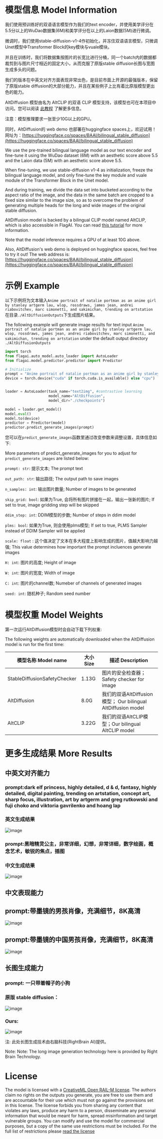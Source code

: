 
#  模型信息 Model Information

我们使用预训练好的双语语言模型作为我们的text encoder，并使用美学评分在5.5分以上的WuDao数据集(6M)和美学评分在以上的Laion数据(5M)进行微调。

微调时，我们使用stable-diffusion-v1-4作初始化，并冻住双语语言模型，只微调Unet模型中Transformer Block的key模块与vuale模块。

并且在训练时，我们将数据集按图片的长宽比进行分桶，同一个batch内的数据都裁剪到与图片尺寸相近的固定大小，从而克服了原版stable diffusion长图与宽图生成多头的问题。

我们的版本在中英文对齐方面表现非常出色，是目前市面上开源的最强版本，保留了原版stable diffusion的大部分能力，并且在某些例子上比有着比原版模型更出色的能力。

AltDiffusion 模型由名为 AltCLIP 的双语 CLIP 模型支持，该模型也可在本项目中访问。您可以阅读 [此教程](https://github.com/FlagAI-Open/FlagAI/tree/master/examples/AltCLIP/README.md) 了解更多信息。

注意：模型推理要求一张至少10G以上的GPU。



同时，AltDiffusion的 web demo 也部署在huggingface spaces上，欢迎试用！网址为：[https://huggingface.co/spaces/BAAI/bilingual_stable_diffusion](https://huggingface.co/spaces/BAAI/bilingual_stable_diffusion)



We use the pre-trained bilingual language model as our text encoder and fine-tune it using the WuDao dataset (6M) with an aesthetic score above 5.5 and the Laion data (5M) with an aesthetic score above 5.5.

When fine-tuning, we use stable-diffusion v1-4 as initialization, freeze the bilingual language model, and only fine-tune the key module and vuale module of the Transformer Block in the Unet model.

And during training, we divide the data set into bucketed according to the aspect ratio of the image, and the data in the same batch are cropped to a fixed size similar to the image size, so as to overcome the problem of generating multiple heads for the long and wide images of the original stable diffusion.

AltDiffusion model is backed by a bilingual CLIP model named AltCLIP, which is also accessible in FlagAI. You can read [this tutorial](https://github.com/FlagAI-Open/FlagAI/tree/master/examples/AltCLIP/README.md) for more information. 

Note that the model inference requires a GPU of at least 10G above.

Also, AltDiffusion's web demo is deployed on huggingface spaces, feel free to try it out! The web address is:[https://huggingface.co/spaces/BAAI/bilingual_stable_diffusion](https://huggingface.co/spaces/BAAI/bilingual_stable_diffusion)

# 示例 Example

以下示例将为文本输入`Anime portrait of natalie portman as an anime girl by stanley artgerm lau, wlop, rossdraws, james jean, andrei riabovitchev, marc simonetti, and sakimichan, trending on artstation` 在目录`./AltDiffusionOutputs`下生成图片结果。

The following example will generate image results for text input `Anime portrait of natalie portman as an anime girl by stanley artgerm lau, wlop, rossdraws, james jean, andrei riabovitchev, marc simonetti, and sakimichan, trending on artstation` under the default output directory `./AltDiffusionOutputs`

```python
import torch
from flagai.auto_model.auto_loader import AutoLoader
from flagai.model.predictor.predictor import Predictor

# Initialize 
prompt = "Anime portrait of natalie portman as an anime girl by stanley artgerm lau, wlop, rossdraws, james jean, andrei riabovitchev, marc simonetti, and sakimichan, trending on artstation"
device = torch.device("cuda" if torch.cuda.is_available() else "cpu")


loader = AutoLoader(task_name="text2img", #contrastive learning
                    model_name="AltDiffusion",
                    model_dir="./checkpoints")

model = loader.get_model()
model.eval()
model.to(device)
predictor = Predictor(model)
predictor.predict_generate_images(prompt)
```

您可以在`predict_generate_images`函数里通过改变参数来调整设置，具体信息如下:

More parameters of predict_generate_images for you to adjust for `predict_generate_images` are listed below:


`prompt: str`: 提示文本; The prompt text

`out_path: str`: 输出路径; The output path to save images

`n_samples: int`: 输出图片数量; Number of images to be generated

`skip_grid: bool`: 如果为True, 会将所有图片拼接在一起，输出一张新的图片; If set to true, image gridding step will be skipped

`ddim_step: int`: DDIM模型的步数; Number of steps in ddim model

`plms: bool`: 如果为True, 则会使用plms模型; If set to true, PLMS Sampler instead of DDIM Sampler will be applied

`scale: float` : 这个值决定了文本在多大程度上影响生成的图片，值越大影响力越强; This value determines how important the prompt incluences generate images

`H: int`: 图片的高度; Height of image

`W: int`: 图片的宽度; Width of image

`C: int`: 图片的channel数; Numeber of channels of generated images

`seed: int`: 随机种子; Random seed number 

# 模型权重 Model Weights

第一次运行AltDiffusion模型时会自动下载下列权重:

The following weights are automatically downloaded when the AltDiffusion model is run for the first time: 

| 模型名称 Model name              | 大小 Size | 描述 Description                                        |
|------------------------------|---------|-------------------------------------------------------|
| StableDiffusionSafetyChecker | 1.13G   | 图片的安全检查器；Safety checker for image                     |
| AltDiffusion                 | 8.0G    | 我们的双语AltDiffusion模型； Our bilingual AltDiffusion model |
| AltCLIP                      | 3.22G   | 我们的双语AltCLIP模型；Our bilingual AltCLIP model            |

# 更多生成结果 More Results

## 中英文对齐能力

### prompt:dark elf princess, highly detailed, d & d, fantasy, highly detailed, digital painting, trending on artstation, concept art, sharp focus, illustration, art by artgerm and greg rutkowski and fuji choko and viktoria gavrilenko and hoang lap
### 英文生成结果

![image](./imgs/en_暗黑精灵.png)

### prompt:黑暗精灵公主，非常详细，幻想，非常详细，数字绘画，概念艺术，敏锐的焦点，插图
### 中文生成结果
![image](./imgs/cn_暗黑精灵.png)

## 中文表现能力

## prompt:带墨镜的男孩肖像，充满细节，8K高清
![image](./imgs/小男孩.png)


## prompt:带墨镜的中国男孩肖像，充满细节，8K高清
![image](./imgs/cn_小男孩.png)

## 长图生成能力

### prompt: 一只带着帽子的小狗 
### 原版 stable diffusion：
![image](./imgs/多尺度狗（不好）.png)

### Ours:
![image](./imgs/多尺度狗（好）.png)

注: 此处长图生成技术由右脑科技(RightBrain AI)提供。

Note: Note: The long image generation technology here is provided by Right Brain Technology.

# License

The model is licensed with a [CreativeML Open RAIL-M license](https://huggingface.co/spaces/CompVis/stable-diffusion-license). The authors claim no rights on the outputs you generate, you are free to use them and are accountable for their use which must not go against the provisions set in this license. The license forbids you from sharing any content that violates any laws, produce any harm to a person, disseminate any personal information that would be meant for harm, spread misinformation and target vulnerable groups. You can modify and use the model for commercial purposes, but a copy of the same use restrictions must be included. For the full list of restrictions please [read the license](https://huggingface.co/spaces/CompVis/stable-diffusion-license)
